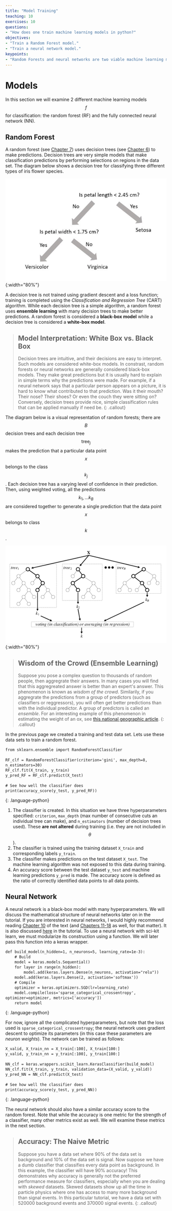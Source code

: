 ```yaml
---
title: "Model Training"
teaching: 10
exercises: 10
questions:
- "How does one train machine learning models in python?"
objectives:
- "Train a Random Forest model."
- "Train a neural network model."
keypoints:
- "Random Forests and neural networks are two viable machine learning models."
---
```


# Models

In this section we will examine 2 different machine learning models $$f$$ for classification: the random forest (RF) and the fully connected neural network (NN).


## Random Forest
A random forest (see [Chapter 7](https://www.oreilly.com/library/view/hands-on-machine-learning/9781492032632/)) uses decision trees (see [Chapter 6](https://www.oreilly.com/library/view/hands-on-machine-learning/9781492032632/)) to make predictions. Decision trees are very simple models that make classification predictions by performing selections on regions in the data set. The diagram below shows a decision tree for classifying three different types of iris flower species.

![Decision tree](../plots/flower.jpeg){:width="80%"}

A decision tree is not trained using gradient descent and a loss function; training is completed using the *Classification and Regression Tree* (CART) algorithm.  While each decision tree is a simple algorithm, a random forest uses **ensemble learning** with many decision trees to make better predictions. A random forest is considered a **black-box model** while a decision tree is considered a **white-box model**.

> ## Model Interpretation: White Box vs. Black Box
> Decision trees are intuitive, and their decisions are easy to interpret. Such models are considered white-box models. In constrast, random forests or neural networks are generally considered black-box models. They make great predictions but it is usually hard to explain in simple terms why the predictions were made. For example, if a neural network says that a particular person appears on a picture, it is hard to know what contributed to that prediction. Was it their mouth? Their nose? Their shoes? Or even the couch they were sitting on? Conversely, decision trees provide nice, simple classification rules that can be applied manually if need be.
{: .callout}

The diagram below is a visual representation of random forests; there are $$B$$ decision trees and each decision tree $$\text{tree}_j$$ makes the prediction that a particular data point $$x$$ belongs to the class $$k_j$$. Each decision tree has a varying level of confidence in their prediction. Then, using weighted voting, all the predictions $$k_1,...k_B$$ are considered together to generate a single prediction that the data point $$x$$ belongs to class $$k$$.


![Random Forest](../plots/tree.png){:width="80%"}


> ## Wisdom of the Crowd (Ensemble Learning)
> Suppose you pose a complex question to thousands of random people, then aggregrate their answers. In many cases you will find that this aggregreated answer is better than an expert's answer. This phenomenon is  known as *wisdom of the crowd*. Similarily, if you aggregrate the predictions from a group of predictors (such as classifiers or reggressors), you will often get better predictions than with the individual predictor. A group of predictors is called an *ensemble*. For an interesting example of this phenomenon in estimating the weight of an ox, see [this national geographic article](https://www.nationalgeographic.com/science/phenomena/2013/01/31/the-real-wisdom-of-the-crowds/). 
{: .callout}

In the previous page we created a training and test data set. Lets use these data sets to train a random forest.

~~~
from sklearn.ensemble import RandomForestClassifier

RF_clf = RandomForestClassifier(criterion='gini', max_depth=8, n_estimators=30)
RF_clf.fit(X_train, y_train)
y_pred_RF = RF_clf.predict(X_test)

# See how well the classifier does
print(accuracy_score(y_test, y_pred_RF))
~~~
{: .language-python}


1. The classifier is created. In this situation we have three hyperparameters specified: `criterion`, `max_depth` (max number of consecutive cuts an individual tree can make), and `n_estimators` (number of decision trees used). These **are not altered** during training (i.e. they are not included in $$\theta$$).
2. The classifier is trained using the training dataset `X_train` and corresponding labels `y_train`.
3. The classifier makes predictions on the test dataset `X_test`. The machine learning algorithm was not exposed to this data during training.
4. An accuracy score between the test dataset `y_test` and machine learning predictions `y_pred` is made. The accuracy score is defined as the ratio of correctly identified data points to all data points.
 
## Neural Network
A neural network is a black-box model with many hyperparameters. We will discuss the mathematical structure of neural networks later on in the tutorial. If you are interested in neural networks, I would highly recommend reading [Chapter 10](https://www.oreilly.com/library/view/hands-on-machine-learning/9781492032632/) of the text (and [Chapters 11-18](https://www.oreilly.com/library/view/hands-on-machine-learning/9781492032632/) as well, for that matter). It is also discussed [here](https://lukepolson.github.io/HEP_ML_Lessons/07-nn/index.html) in the tutorial. To use a neural network with sci-kit learn, we must modularize its construction using a function. We will later pass this function into a keras wrapper.

~~~
def build_model(n_hidden=1, n_neurons=5, learning_rate=1e-3):
    # Build
    model = keras.models.Sequential()
    for layer in range(n_hidden):
        model.add(keras.layers.Dense(n_neurons, activation="relu"))
    model.add(keras.layers.Dense(2, activation='softmax'))
    # Compile
    optimizer = keras.optimizers.SGD(lr=learning_rate)
    model.compile(loss='sparse_categorical_crossentropy', optimizer=optimizer, metrics=['accuracy'])
    return model
~~~
{: .language-python}

For now, ignore all the complicated hyperparameters, but note that the loss used is `sparse_categorical_crossentropy`; the neural network uses gradient descent to optimize its parameters (in this case these parameters are *neuron weights*). The network can be trained as follows:

~~~
X_valid, X_train_nn = X_train[:100], X_train[100:]
y_valid, y_train_nn = y_train[:100], y_train[100:]

NN_clf = keras.wrappers.scikit_learn.KerasClassifier(build_model)
NN_clf.fit(X_train, y_train, validation_data=(X_valid, y_valid))
y_pred_NN = NN_clf.predict(X_test)

# See how well the classifier does
print(accuracy_score(y_test, y_pred_NN))
~~~
{: .language-python}

The neural network should also have a similar accuracy score to the random forest. Note that while the accuracy is one metric for the strength of a classifier, many other metrics exist as well. We will examine these metrics in the next section.

> ## Accuracy: The Naive Metric
> Suppose you have a data set where 90% of the data set is background and 10% of the data set is signal. Now suppose we have a dumb classifier that classifies every data point as background. In this example, the classifier will have 90% accuracy! This demonstrates why accuracy is generally not the preferred performance measure for classifiers, especially when you are dealing with *skewed* datasets. Skewed datasets show up all the time in particle physics where one has access to many more background than signal events. In this particular tutorial, we have a data set with 520000 background events and 370000 signal events.
{: .callout}
